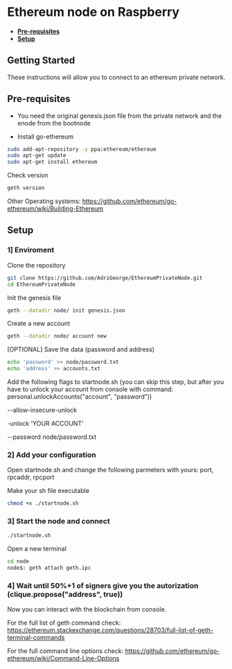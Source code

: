 # Ethereum node on Raspberry

* **[Pre-requisites](#pre-requisites)**
* **[Setup](#setup)**

## Getting Started

These instructions will allow you to connect to an ethereum private network. 

## Pre-requisites

* You need the original genesis.json file from the private network and the enode from the bootnode

* Install go-ethereum


```sh
sudo add-apt-repository -y ppa:ethereum/ethereum
sudo apt-get update
sudo apt-get install ethereum
```

Check version
```sh
geth version
```

Other Operating systems: <https://github.com/ethereum/go-ethereum/wiki/Building-Ethereum>

## Setup
###  1]  Enviroment

Clone the repository
```sh
git clone https://github.com/AdriGeorge/EthereumPrivateNode.git
cd EthereumPrivateNode
```
Init the genesis file
```sh
geth --datadir node/ init genesis.json
```
Create a new account
```sh
geth --datadir node/ account new
```
[OPTIONAL]
Save the data (password and address)
```sh
echo 'password' >> node/password.txt
echo 'address' >> accounts.txt
```
Add the following flags to startnode.sh (you can skip this step, but after you have to unlock your account from console with command: personal.unlockAccounts("account", "password"))

--allow-insecure-unlock

-unlock 'YOUR ACCOUNT'

--password node/password.txt

### 2] Add your configuration

Open startnode.sh and change the following parmeters with yours: port, rpcaddr, rpcport

Make your sh file executable
```sh
chmod +x ./startnode.sh
```

###  3]  Start the node and connect

```sh
./startnode.sh
```

Open a new terminal

```sh
cd node
node$: geth attach geth.ipc
```


###  4]  Wait until 50%+1 of signers give you the autorization (clique.propose("address", true))

Now you can interact with the blockchain from console.

For the full list of geth command check: 
https://ethereum.stackexchange.com/questions/28703/full-list-of-geth-terminal-commands

For the full command line options check:
https://github.com/ethereum/go-ethereum/wiki/Command-Line-Options
